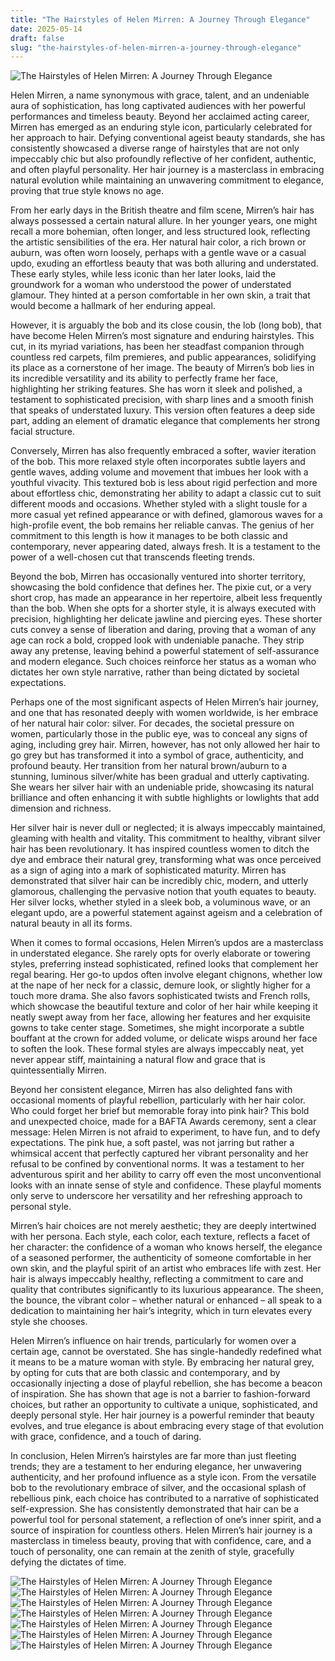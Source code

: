 ```yaml
---
title: "The Hairstyles of Helen Mirren: A Journey Through Elegance"
date: 2025-05-14
draft: false
slug: "the-hairstyles-of-helen-mirren-a-journey-through-elegance" 
---
```


![The Hairstyles of Helen Mirren: A Journey Through Elegance](https://i.pinimg.com/originals/73/70/00/737000afe2f14cf351dd3720bebcf6b4.jpg "The Hairstyles of Helen Mirren: A Journey Through Elegance")

Helen Mirren, a name synonymous with grace, talent, and an undeniable aura of sophistication, has long captivated audiences with her powerful performances and timeless beauty. Beyond her acclaimed acting career, Mirren has emerged as an enduring style icon, particularly celebrated for her approach to hair. Defying conventional ageist beauty standards, she has consistently showcased a diverse range of hairstyles that are not only impeccably chic but also profoundly reflective of her confident, authentic, and often playful personality. Her hair journey is a masterclass in embracing natural evolution while maintaining an unwavering commitment to elegance, proving that true style knows no age.

From her early days in the British theatre and film scene, Mirren’s hair has always possessed a certain natural allure. In her younger years, one might recall a more bohemian, often longer, and less structured look, reflecting the artistic sensibilities of the era. Her natural hair color, a rich brown or auburn, was often worn loosely, perhaps with a gentle wave or a casual updo, exuding an effortless beauty that was both alluring and understated. These early styles, while less iconic than her later looks, laid the groundwork for a woman who understood the power of understated glamour. They hinted at a person comfortable in her own skin, a trait that would become a hallmark of her enduring appeal.

However, it is arguably the bob and its close cousin, the lob (long bob), that have become Helen Mirren’s most signature and enduring hairstyles. This cut, in its myriad variations, has been her steadfast companion through countless red carpets, film premieres, and public appearances, solidifying its place as a cornerstone of her image. The beauty of Mirren’s bob lies in its incredible versatility and its ability to perfectly frame her face, highlighting her striking features. She has worn it sleek and polished, a testament to sophisticated precision, with sharp lines and a smooth finish that speaks of understated luxury. This version often features a deep side part, adding an element of dramatic elegance that complements her strong facial structure.

Conversely, Mirren has also frequently embraced a softer, wavier iteration of the bob. This more relaxed style often incorporates subtle layers and gentle waves, adding volume and movement that imbues her look with a youthful vivacity. This textured bob is less about rigid perfection and more about effortless chic, demonstrating her ability to adapt a classic cut to suit different moods and occasions. Whether styled with a slight tousle for a more casual yet refined appearance or with defined, glamorous waves for a high-profile event, the bob remains her reliable canvas. The genius of her commitment to this length is how it manages to be both classic and contemporary, never appearing dated, always fresh. It is a testament to the power of a well-chosen cut that transcends fleeting trends.

Beyond the bob, Mirren has occasionally ventured into shorter territory, showcasing the bold confidence that defines her. The pixie cut, or a very short crop, has made an appearance in her repertoire, albeit less frequently than the bob. When she opts for a shorter style, it is always executed with precision, highlighting her delicate jawline and piercing eyes. These shorter cuts convey a sense of liberation and daring, proving that a woman of any age can rock a bold, cropped look with undeniable panache. They strip away any pretense, leaving behind a powerful statement of self-assurance and modern elegance. Such choices reinforce her status as a woman who dictates her own style narrative, rather than being dictated by societal expectations.

Perhaps one of the most significant aspects of Helen Mirren’s hair journey, and one that has resonated deeply with women worldwide, is her embrace of her natural hair color: silver. For decades, the societal pressure on women, particularly those in the public eye, was to conceal any signs of aging, including grey hair. Mirren, however, has not only allowed her hair to go grey but has transformed it into a symbol of grace, authenticity, and profound beauty. Her transition from her natural brown/auburn to a stunning, luminous silver/white has been gradual and utterly captivating. She wears her silver hair with an undeniable pride, showcasing its natural brilliance and often enhancing it with subtle highlights or lowlights that add dimension and richness.

Her silver hair is never dull or neglected; it is always impeccably maintained, gleaming with health and vitality. This commitment to healthy, vibrant silver hair has been revolutionary. It has inspired countless women to ditch the dye and embrace their natural grey, transforming what was once perceived as a sign of aging into a mark of sophisticated maturity. Mirren has demonstrated that silver hair can be incredibly chic, modern, and utterly glamorous, challenging the pervasive notion that youth equates to beauty. Her silver locks, whether styled in a sleek bob, a voluminous wave, or an elegant updo, are a powerful statement against ageism and a celebration of natural beauty in all its forms.

When it comes to formal occasions, Helen Mirren’s updos are a masterclass in understated elegance. She rarely opts for overly elaborate or towering styles, preferring instead sophisticated, refined looks that complement her regal bearing. Her go-to updos often involve elegant chignons, whether low at the nape of her neck for a classic, demure look, or slightly higher for a touch more drama. She also favors sophisticated twists and French rolls, which showcase the beautiful texture and color of her hair while keeping it neatly swept away from her face, allowing her features and her exquisite gowns to take center stage. Sometimes, she might incorporate a subtle bouffant at the crown for added volume, or delicate wisps around her face to soften the look. These formal styles are always impeccably neat, yet never appear stiff, maintaining a natural flow and grace that is quintessentially Mirren.

Beyond her consistent elegance, Mirren has also delighted fans with occasional moments of playful rebellion, particularly with her hair color. Who could forget her brief but memorable foray into pink hair? This bold and unexpected choice, made for a BAFTA Awards ceremony, sent a clear message: Helen Mirren is not afraid to experiment, to have fun, and to defy expectations. The pink hue, a soft pastel, was not jarring but rather a whimsical accent that perfectly captured her vibrant personality and her refusal to be confined by conventional norms. It was a testament to her adventurous spirit and her ability to carry off even the most unconventional looks with an innate sense of style and confidence. These playful moments only serve to underscore her versatility and her refreshing approach to personal style.

Mirren’s hair choices are not merely aesthetic; they are deeply intertwined with her persona. Each style, each color, each texture, reflects a facet of her character: the confidence of a woman who knows herself, the elegance of a seasoned performer, the authenticity of someone comfortable in her own skin, and the playful spirit of an artist who embraces life with zest. Her hair is always impeccably healthy, reflecting a commitment to care and quality that contributes significantly to its luxurious appearance. The sheen, the bounce, the vibrant color – whether natural or enhanced – all speak to a dedication to maintaining her hair’s integrity, which in turn elevates every style she chooses.

Helen Mirren’s influence on hair trends, particularly for women over a certain age, cannot be overstated. She has single-handedly redefined what it means to be a mature woman with style. By embracing her natural grey, by opting for cuts that are both classic and contemporary, and by occasionally injecting a dose of playful rebellion, she has become a beacon of inspiration. She has shown that age is not a barrier to fashion-forward choices, but rather an opportunity to cultivate a unique, sophisticated, and deeply personal style. Her hair journey is a powerful reminder that beauty evolves, and true elegance is about embracing every stage of that evolution with grace, confidence, and a touch of daring.

In conclusion, Helen Mirren’s hairstyles are far more than just fleeting trends; they are a testament to her enduring elegance, her unwavering authenticity, and her profound influence as a style icon. From the versatile bob to the revolutionary embrace of silver, and the occasional splash of rebellious pink, each choice has contributed to a narrative of sophisticated self-expression. She has consistently demonstrated that hair can be a powerful tool for personal statement, a reflection of one’s inner spirit, and a source of inspiration for countless others. Helen Mirren’s hair journey is a masterclass in timeless beauty, proving that with confidence, care, and a touch of personality, one can remain at the zenith of style, gracefully defying the dictates of time.

![The Hairstyles of Helen Mirren: A Journey Through Elegance](https://www.hairdohairstyle.com/wp-content/uploads/2018/09/Helen-Mirren-Hairstyles-for-Women-Over-50-13.jpg "The Hairstyles of Helen Mirren: A Journey Through Elegance") ![The Hairstyles of Helen Mirren: A Journey Through Elegance](https://i.pinimg.com/originals/ee/5d/c2/ee5dc2a672b971bf3d9070d33b5b658e.jpg "The Hairstyles of Helen Mirren: A Journey Through Elegance") ![The Hairstyles of Helen Mirren: A Journey Through Elegance](https://ucesy-sk.happyhair.sk/celebrity_img/mirren1f1511.jpg "The Hairstyles of Helen Mirren: A Journey Through Elegance") ![The Hairstyles of Helen Mirren: A Journey Through Elegance](https://www.hairdohairstyle.com/wp-content/uploads/2018/09/Helen-Mirren-Hairstyles-for-Women-Over-50-19.jpg "The Hairstyles of Helen Mirren: A Journey Through Elegance") ![The Hairstyles of Helen Mirren: A Journey Through Elegance](https://i.pinimg.com/736x/cc/5d/43/cc5d43ba18a12272144f424464e4d90e.jpg "The Hairstyles of Helen Mirren: A Journey Through Elegance") ![The Hairstyles of Helen Mirren: A Journey Through Elegance](https://www.hairdohairstyle.com/wp-content/uploads/2018/09/Helen-Mirren-Hairstyles-for-Women-Over-50-10.jpg "The Hairstyles of Helen Mirren: A Journey Through Elegance") ![The Hairstyles of Helen Mirren: A Journey Through Elegance](https://www.hairdohairstyle.com/wp-content/uploads/2018/09/Helen-Mirren-Hairstyles-for-Women-Over-50-25.jpg "The Hairstyles of Helen Mirren: A Journey Through Elegance")